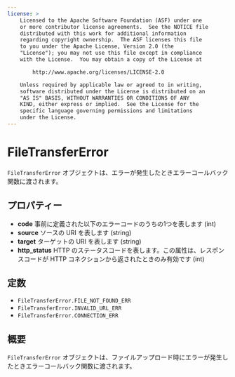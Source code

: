 ```yaml
---
license: >
    Licensed to the Apache Software Foundation (ASF) under one
    or more contributor license agreements.  See the NOTICE file
    distributed with this work for additional information
    regarding copyright ownership.  The ASF licenses this file
    to you under the Apache License, Version 2.0 (the
    "License"); you may not use this file except in compliance
    with the License.  You may obtain a copy of the License at

        http://www.apache.org/licenses/LICENSE-2.0

    Unless required by applicable law or agreed to in writing,
    software distributed under the License is distributed on an
    "AS IS" BASIS, WITHOUT WARRANTIES OR CONDITIONS OF ANY
    KIND, either express or implied.  See the License for the
    specific language governing permissions and limitations
    under the License.
---
```


FileTransferError
========

`FileTransferError` オブジェクトは、エラーが発生したときエラーコールバック関数に渡されます。

プロパティー
----------

- __code__ 事前に定義された以下のエラーコードのうちの1つを表します (int)
- __source__ ソースの URI を表します (string)
- __target__ ターゲットの URI を表します (string)
- __http_status__ HTTP のステータスコードを表します。この属性は、レスポンスコードが HTTP コネクションから返されたときのみ有効です (int)

定数
---------

- `FileTransferError.FILE_NOT_FOUND_ERR`
- `FileTransferError.INVALID_URL_ERR`
- `FileTransferError.CONNECTION_ERR`

概要
-----------

`FileTransferError` オブジェクトは、ファイルアップロード時にエラーが発生したときエラーコールバック関数に渡されます。
